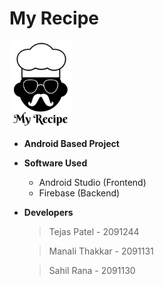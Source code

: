 # My Recipe 
  <img src="https://github.com/tejaspatel083/SDT_PROJECT/blob/master/my_recipe_logo.png" width="100">

* **Android Based Project**

* **Software Used**
  - Android Studio (Frontend)
  - Firebase  (Backend)

* **Developers** 
  > Tejas Patel - 2091244

  > Manali Thakkar - 2091131  

  > Sahil Rana - 2091130  
  
